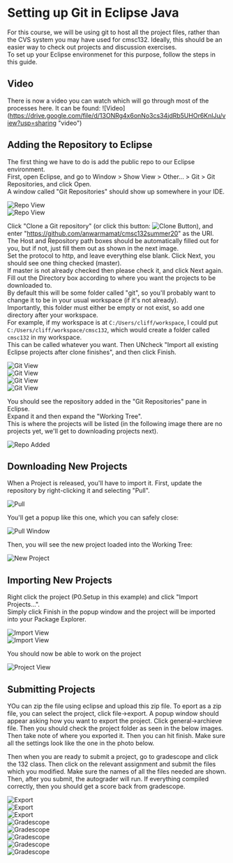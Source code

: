 # Setting up Git in Eclipse Java

For this course, we will be using git to host all the project files, rather than 
the CVS system you may have used for cmsc132. 
Ideally, this should be an easier way to check out projects and discussion exercises.  
To set up your Eclipse environmenet for this purpose, follow the steps in this guide.

## Video
  
There is now a video you can watch which will go through most of the processes here. 
It can be found:
![Video] (https://drive.google.com/file/d/13ONRg4x6onNo3cs34jdRb5UHOr6KnlJu/view?usp=sharing "video")

## Adding the Repository to Eclipse

The first thing we have to do is add the public repo to our Eclipse environment.  
First, open Eclipse, and go to Window > Show View > Other... > Git > Git Repositories, and click Open.  
A window called "Git Repositories" should show up somewhere in your IDE.

![Repo View](.doc/view.png)  
![Repo View](.doc/view2.png)  

Click "Clone a Git repository" (or click this button: ![Clone Button](.doc/clone_button.jpg)), 
and enter "https://github.com/anwarmamat/cmsc132summer20" as the URI.  
The Host and Repository path boxes should be automatically filled out for you, but if not, just fill them out as shown in the next image.  
Set the protocol to http, and leave everything else blank.
Click Next, you should see one thing checked (master).  
If master is not already checked then please check it, and click Next again.  
Fill out the Directory box according to where you want the projects to be downloaded to.  
By default this will be some folder called "git", so you'll probably want to change it to be in your usual workspace (if it's not already).  
Importantly, this folder must either be empty or not exist, so add one directory after your workspace.  
For example, if my workspace is at `C:/Users/cliff/workspace`, I could put `C:/Users/cliff/workspace/cmsc132`, which would create a folder called `cmsc132` in my workspace.  
This can be called whatever you want.  Then UNcheck "Import all existing Eclipse projects after clone finishes", and then click Finish.

![Git View](.doc/git_pane_empty.jpg)  
![Git View](.doc/git.png)  
![Git View](.doc/git2.png)  
![Git View](.doc/git3.png)  

You should see the repository added in the "Git Repositories" pane in Eclipse.  
Expand it and then expand the "Working Tree".  
This is where the projects will be listed (in the following image there are no projects yet, we'll get to downloading projects next).

![Repo Added](.doc/workingTree.png)  

## Downloading New Projects

When a Project is released, you'll have to import it.  First, update the repository by right-clicking it and selecting "Pull".

![Pull](.doc/pull.png)

You'll get a popup like this one, which you can safely close:

![Pull Window](.doc/gitpull.png)  

Then, you will see the new project loaded into the Working Tree:

![New Project](.doc/workingTree2.png)  

## Importing New Projects

Right click the project (P0.Setup in this example) and click "Import Projects...".  
Simply click Finish in the popup window and the project will be imported into your Package Explorer.  

![Import View](.doc/import.png)  
![Import View](.doc/import2.png)  

You should now be able to work on the project  

![Project View](.doc/done.png)

## Submitting Projects

YOu can zip the file using eclipse and upload this zip file. To eport as a zip 
file, you can select the project, click file->export. A popup window should appear
asking how you want to export the project. Click general->archieve file. Then you
should check the project folder as seen in the below images. Then take note of where
you exported it. Then you can hit finish. Make sure all the settings look like the one
in the photo below. 

Then when you are ready to submit a project, go to gradescope and click the 132 class.
Then click on the relevant assignment and submit the files which you modified.
Make sure the names of all the files needed are shown. 
Then, after you submit, the autograder will run. If everything compiled correctly, 
then you should get a score back from gradescope.

![Export](.doc/eclipse1.png)  
![Export](.doc/eclipse2.png)  
![Export](.doc/eclipse3.png)  
![Gradescope](.doc/gradescope.png)  
![Gradescope](.doc/gradescope2.png)  
![Gradescope](.doc/gradescope3.png)  
![Gradescope](.doc/gradescope4.png)  
![Gradescope](.doc/gradescope5.png)  
